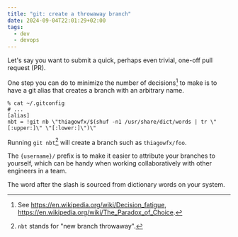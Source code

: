 ```yaml
---
title: "git: create a throwaway branch"
date: 2024-09-04T22:01:29+02:00
tags:
  - dev
  - devops
---
```


Let's say you want to submit a quick, perhaps even trivial, one-off pull request
(PR).

One step you can do to minimize the number of decisions[^1] to make is to have
a git alias that creates a branch with an arbitrary name.

```
% cat ~/.gitconfig
# ...
[alias]
nbt = !git nb \"thiagowfx/$(shuf -n1 /usr/share/dict/words | tr \"[:upper:]\" \"[:lower:]\")\"
```

Running `git nbt`[^2] will create a branch such as `thiagowfx/foo`.

The `{username}/` prefix is to make it easier to attribute your branches to
yourself, which can be handy when working collaboratively with other engineers
in a team.

The word after the slash is sourced from dictionary words on your system.

<!--more-->

[^1]: See https://en.wikipedia.org/wiki/Decision_fatigue, https://en.wikipedia.org/wiki/The_Paradox_of_Choice.

[^2]: `nbt` stands for "new branch throwaway".
